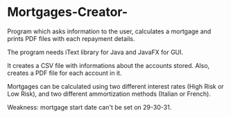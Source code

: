 # Mortgages-Creator-
Program which asks information to the user, calculates a mortgage and  prints PDF files with each repayment details.

The program needs iText library for Java and JavaFX for GUI.

It creates a CSV file with informations about the accounts stored. Also, creates a PDF file for each account in it.

Mortgages can be calculated using two different interest rates (High Risk or Low Risk), and two different ammortization methods (Italian or French).

Weakness: mortgage start date can't be set on 29-30-31. 

